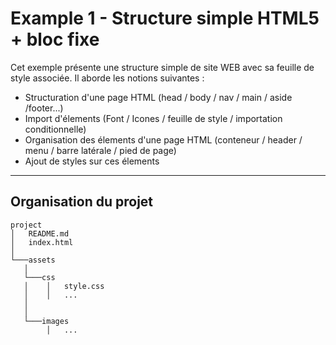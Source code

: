 # Example 1 - Structure simple HTML5 + bloc fixe
Cet exemple présente une structure simple de site WEB avec sa feuille de style associée.
Il aborde les notions suivantes :
* Structuration d'une page HTML (head / body / nav / main / aside /footer...)
* Import d'élements (Font / Icones / feuille de style / importation conditionnelle)
* Organisation des élements d'une page HTML (conteneur / header / menu / barre latérale / pied de page)
* Ajout de styles sur ces élements

---
## Organisation du projet
```
project
│   README.md
│   index.html   
│
└───assets
   │
   └───css
   │    │   style.css
   │    │   ...
   │
   │
   └───images
        │   ...
```
